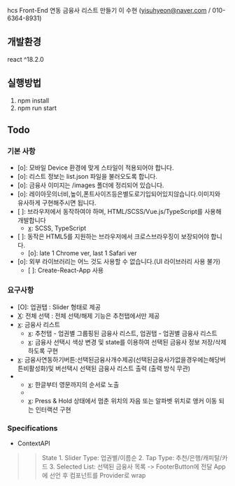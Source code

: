 

hcs Front-End 
연동 금융사 리스트 만들기
이 수현
(yisuhyeon@naver.com / 010-6364-8931)

## 개발환경 
react ^18.2.0
## 실행방법
1. npm install
2. npm run start

## Todo 
### 기본 사항
- [o]: 모바일 Device 환경에 맞게 스타일이 적용되어야 합니다. 
- [o]: 리스트 정보는 list.json 파일을 불러오도록 합니다. 
- [o]: 금융사 이미지는 /images 폴더에 정리되어 있습니다. 
- [o]: 레이아웃의너비,높이,폰트사이즈등은별도로기입되어있지않습니다.이미지와 유사하게 구현해주시면 됩니다.
- [ ]: 브라우저에서 동작하여야 하며, HTML/SCSS/Vue.js/TypeScript를 사용해 개발합니다
    - [x]: SCSS, TypeScript
- [ ]: 동작은 HTML5를 지원하는 브라우저에서 크로스브라우징이 보장되어야 합니다.
    - [o]: late 1 Chrome ver, last 1 Safari ver
- [o]: 외부 라이브러리는 어느 것도 사용할 수 없습니다.(UI 라이브러리 사용 불가)
    - [ ]: Create-React-App 사용

### 요구사항
- [O]:  업권탭 : Slider 형태로 제공
- [X]:  전체 선택 : 전체 선택/해제 기능은 추천탭에서만 제공
- [x]:  금융사 리스트
    - [x]:  추천탭 - 업권별 그룹핑된 금융사 리스트, 업권탭 - 업권별 금융사 리스트
    - [x]:  금융사 선택시 색상 변경 및 state를 이용하여 선택된 금융사 정보 저장/삭제하도록 구현
- [x]:  금융사연동하기버튼:선택된금융사개수제공(선택된금융사가없을경우에는해당버튼비활성화)및 버선택시 선택된 금융사 리스트 출력 (출력 방식 무관)
- [x]:  인덱스
    - [x]:  한글부터 영문까지의 순서로 노출
    - [x]:  실제기관명에없는자음및알파벳은노출하지않음
    - [x]:  Press & Hold 상태에서 멈춘 위치의 자음 또는 알파벳 위치로 앵커 이동 되는 인터랙션 구현


### Specifications
- ContextAPI
>> State
    1. Slider Type: 업권별/이름순 
    2. Tap Type: 추천/은행/캐피탈/카드
    3. Selected List: 선택된 금융사 목록 -> FooterButton에 전달
>> App에 선언 후 컴포넌트를 Provider로 wrap 

